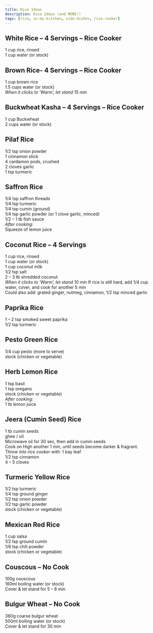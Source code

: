 ```yaml
---
title: Rice Ideas
description: Rice Ideas (and MORE!)
tags: [rice, in-my-kitchen, side-dishes, rice-cooker]
---
```


## White Rice – 4 Servings – Rice Cooker
1 cup rice, rinsed  
1 cup water (or stock)

## Brown Rice- 4 Servings – Rice Cooker
1 cup brown rice  
1.5 cups water (or stock)  
*When it clicks to ‘Warm’, let stand 15 min*

## Buckwheat Kasha – 4 Servings – Rice Cooker
1 cup Buckwheat  
2 cups water (or stock)

## Pilaf Rice
1/2 tsp onion powder  
1 cinnamon stick  
4 cardamon pods, crushed  
2 cloves garlic  
1 tsp turmeric

## Saffron Rice
1/4 tsp saffron threads  
1/4 tsp turmeric  
1/4 tsp cumin (ground)  
1/4 tsp garlic powder (or 1 clove garlic, minced)  
1/2 – 1 tb fish sauce  
*After cooking:*  
Squeeze of lemon juice

## Coconut Rice – 4 Servings
1 cup rice, rinsed  
1 cup water (or stock)  
1 cup coconut milk  
1/2 tsp salt  
2 – 3 tb shredded coconut  
*When it clicks to ‘Warm’, let stand 10 min*
If rice is still hard, add 1/4 cup water, cover, and cook for another 5 min  
Could also add: grated ginger, nutmeg, cinnamon, 1/2 tsp minced garlic

## Paprika Rice
1 – 2 tsp smoked sweet paprika  
1/2 tsp turmeric

## Pesto Green Rice
1/4 cup pesto (more to serve)  
stock (chicken or vegetable)

## Herb Lemon Rice
1 tsp basil  
1 tsp oregano  
stock (chicken or vegetable)  
*After cooking:*  
1 tb lemon juice

## Jeera (Cumin Seed) Rice
1 tb cumin seeds  
ghee / oil  
Microwave oil for 30 sec, then add in cumin seeds  
Cook on High another 1 min, until seeds become darker & fragrant.  
*Throw into rice cooker with:*
1 bay leaf  
1/2 tsp cinnamon  
4 – 5 cloves

## Turmeric Yellow Rice
1/2 tsp turmeric  
1/4 tsp ground ginger  
1/2 tsp onion powder  
1/2 tsp garlic powder  
stock (chicken or vegetable)

## Mexican Red Rice
1 cup salsa  
1/2 tsp ground cumin  
1/8 tsp chili powder  
stock (chicken or vegetable)

## Couscous – No Cook
100g couscous  
160ml boiling water (or stock)  
Cover & let stand for 5 – 8 min  

## Bulgur Wheat – No Cook
360g coarse bulgur wheat  
500ml boiling water (or stock)  
Cover & let stand for 30 min  